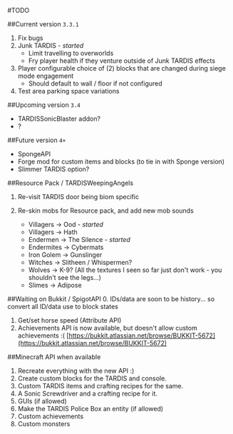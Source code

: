 #TODO

##Current version `3.3.1`
1. Fix bugs
2. Junk TARDIS - _started_
   * Limit travelling to overworlds
   * Fry player health if they venture outside of Junk TARDIS effects
3. Player configurable choice of (2) blocks that are changed during siege mode engagement
   * Should default to wall / floor if not configured
5. Test area parking space variations

##Upcoming version `3.4`
* TARDISSonicBlaster addon?
* ?

##Future version `4+`
* SpongeAPI
* Forge mod for custom items and blocks (to tie in with Sponge version)
* Slimmer TARDIS option?

##Resource Pack / TARDISWeepingAngels

1. Re-visit TARDIS door being biom specific
2. Re-skin mobs for Resource pack, and add new mob sounds

   * Villagers -> Ood - _started_
   * Villagers -> Hath
   * Endermen -> The Silence - _started_
   * Endermites -> Cybermats
   * Iron Golem -> Gunslinger
   * Witches -> Slitheen / Whispermen?
   * Wolves -> K-9? (All the textures I seen so far just don't work - you shouldn't see the legs...)
   * Slimes -> Adipose

##Waiting on Bukkit / SpigotAPI
0. IDs/data are soon to be history... so convert all ID/data use to block states 
1. Get/set horse speed (Attribute API)
2. Achievements API is now available, but doesn't allow custom achievements :( [https://bukkit.atlassian.net/browse/BUKKIT-5672](https://bukkit.atlassian.net/browse/BUKKIT-5672)

##Minecraft API when available
1. Recreate everything with the new API :)
2. Create custom blocks for the TARDIS and console.
3. Custom TARDIS items and crafting recipes for the same.
4. A Sonic Screwdriver and a crafting recipe for it.
5. GUIs (if allowed)
6. Make the TARDIS Police Box an entity (if allowed)
7. Custom achievements
8. Custom monsters
